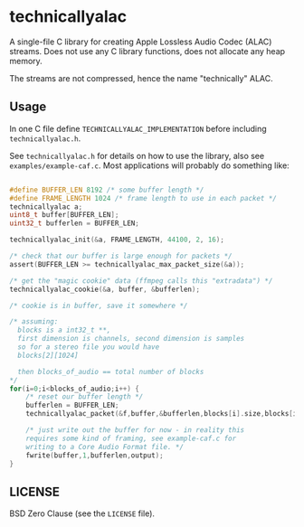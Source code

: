 # technicallyalac

A single-file C library for creating Apple Lossless Audio Codec (ALAC) streams. Does not use any C library functions,
does not allocate any heap memory.

The streams are not compressed, hence the name "technically" ALAC.

## Usage

In one C file define `TECHNICALLYALAC_IMPLEMENTATION` before including `technicallyalac.h`.

See `technicallyalac.h` for details on how to use the library, also see `examples/example-caf.c`. Most applications will probably do something like:

```C

#define BUFFER_LEN 8192 /* some buffer length */
#define FRAME_LENGTH 1024 /* frame length to use in each packet */
technicallyalac a;
uint8_t buffer[BUFFER_LEN];
uint32_t bufferlen = BUFFER_LEN;

technicallyalac_init(&a, FRAME_LENGTH, 44100, 2, 16);

/* check that our buffer is large enough for packets */
assert(BUFFER_LEN >= technicallyalac_max_packet_size(&a));

/* get the "magic cookie" data (ffmpeg calls this "extradata") */
technicallyalac_cookie(&a, buffer, &bufferlen);

/* cookie is in buffer, save it somewhere */

/* assuming:
  blocks is a int32_t **,
  first dimension is channels, second dimension is samples
  so for a stereo file you would have
  blocks[2][1024]

  then blocks_of_audio == total number of blocks
*/
for(i=0;i<blocks_of_audio;i++) {
    /* reset our buffer length */
    bufferlen = BUFFER_LEN;
    technicallyalac_packet(&f,buffer,&bufferlen,blocks[i].size,blocks[i].data);

    /* just write out the buffer for now - in reality this
    requires some kind of framing, see example-caf.c for
    writing to a Core Audio Format file. */
    fwrite(buffer,1,bufferlen,output);
}
```

## LICENSE

BSD Zero Clause (see the `LICENSE` file).

